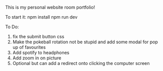 This is my personal website room portfolio!

To start it:
npm install
npm run dev



To Do:

1) fix the submit button css
2) Make the pokeball rotation not be stupid and add some modal for pop up of favourites
3) Add spotify to headphones
4) Add zoom in on picture 
5) Optional but can add a redirect onto clicking the computer screen 